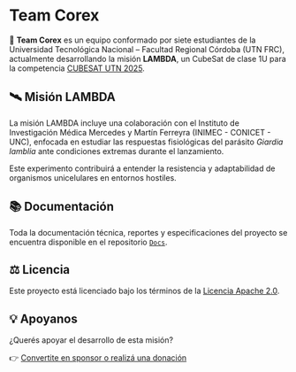 # Team Corex

🚀 **Team Corex** es un equipo conformado por siete estudiantes de la Universidad Tecnológica Nacional – Facultad Regional Córdoba (UTN FRC),
 actualmente desarrollando la misión **LAMBDA**, un CubeSat de clase 1U para la competencia [CUBESAT UTN 2025](https://utn.edu.ar/es/cubesat-utn).


## 🛰️ Misión LAMBDA

La misión LAMBDA incluye una colaboración con el Instituto de Investigación Médica Mercedes y Martín Ferreyra (INIMEC - CONICET - UNC),
enfocada en estudiar las respuestas fisiológicas del parásito *Giardia lamblia* ante condiciones extremas durante el lanzamiento.

Este experimento contribuirá a entender la resistencia y adaptabilidad de organismos unicelulares en entornos hostiles.


## 📚 Documentación

Toda la documentación técnica, reportes y especificaciones del proyecto se encuentra disponible en el repositorio [`Docs`](https://github.com/TeamCorex/Docs).


## ⚖️ Licencia

Este proyecto está licenciado bajo los términos de la [Licencia Apache 2.0](https://www.apache.org/licenses/LICENSE-2.0).


## 💡 Apoyanos

¿Querés apoyar el desarrollo de esta misión?

👉 [Convertite en sponsor o realizá una donación](LINK_A_DONACIONES)


